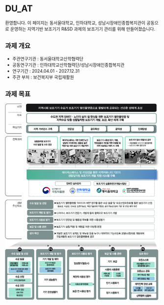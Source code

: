 # DU_AT
환영합니다. 이 페이지는 동서울대학교, 인하대학교, 성남시장애인종합복지관이 공동으로 운영하는 지역기반 보조기기 R&amp;SD 과제의 보조기기 관리를 위해 만들어졌습니다.

## 과제 개요
  * 주관연구기관 : 동서울대학교산학협력단
  * 공동연구기관 : 인하대학교산학협력단/성남시장애인종합복지관
  * 연구기간 : 2024.04.01 - 2027.12.31
  * 주관 부처 : 보건복지부 국립재활원

## 과제 목표
![](img/project_goal.jpg)
